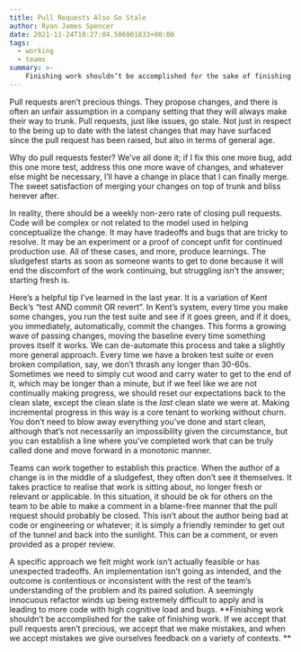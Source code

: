 ```yaml
---
title: Pull Requests Also Go Stale
author: Ryan James Spencer
date: 2021-11-24T10:27:04.506901833+00:00
tags:
  - working
  - teams
summary: >-
    Finishing work shouldn’t be accomplished for the sake of finishing work. If we accept that pull requests aren’t precious, we accept that we make mistakes, and when we accept mistakes we give ourselves feedback on a variety of contexts.
---
```


Pull requests aren’t precious things. They propose changes, and there is often an unfair assumption in a company setting that they will always make their way to trunk. Pull requests, just like issues, go stale. Not just in respect to the being up to date with the latest changes that may have surfaced since the pull request has been raised, but also in terms of general age.

Why do pull requests fester? We’ve all done it; if I fix this one more bug, add this one more test, address this one more wave of changes, and whatever else might be necessary, I’ll have a change in place that I can finally merge. The sweet satisfaction of merging your changes on top of trunk and bliss herever after.

In reality, there should be a weekly non-zero rate of closing pull requests. Code will be complex or not related to the model used in helping conceptualize the change. It may have tradeoffs and bugs that are tricky to resolve. It may be an experiment or a proof of concept unfit for continued production use. All of these cases, and more, produce learnings. The sludgefest starts as soon as someone wants to get to done because it will end the discomfort of the work continuing, but struggling isn’t the answer; starting fresh is.

Here’s a helpful tip I’ve learned in the last year. It is a variation of Kent Beck’s “test AND commit OR revert”. In Kent’s system, every time you make some changes, you run the test suite and see if it goes green, and if it does, you immediately, automatically, commit the changes. This forms a growing wave of passing changes, moving the baseline every time something proves itself it works. We can de-automate this process and take a slightly more general approach. Every time we have a broken test suite or even broken compilation, say, we don’t thrash any longer than 30-60s. Sometimes we need to simply cut wood and carry water to get to the end of it, which may be longer than a minute, but if we feel like we are not continually making progress, we should reset our expectations back to the clean slate, except the clean slate is the _last_ clean slate we were at. Making incremental progress in this way is a core tenant to working without churn. You don’t need to blow away everything you’ve done and start clean, although that’s not necessarily an impossibility given the circumstance, but you can establish a line where you’ve completed work that can be truly called done and move forward in a monotonic manner.

Teams can work together to establish this practice. When the author of a change is in the middle of a sludgefest, they often don’t see it themselves. It takes practice to realise that work is sitting about, no longer fresh or relevant or applicable. In this situation, it should be ok for others on the team to be able to make a comment in a blame-free manner that the pull request should probably be closed. This isn’t about the author being bad at code or engineering or whatever; it is simply a friendly reminder to get out of the tunnel and back into the sunlight. This can be a comment, or even provided as a proper review.

A specific approach we felt might work isn’t actually feasible or has unexpected tradeoffs. An implementation isn’t going as intended, and the outcome is contentious or inconsistent with the rest of the team’s understanding of the problem and its paired solution. A seemingly innocuous refactor winds up being extremely difficult to apply and is leading to more code with high cognitive load and bugs. **Finishing work shouldn’t be accomplished for the sake of finishing work. If we accept that pull requests aren’t precious, we accept that we make mistakes, and when we accept mistakes we give ourselves feedback on a variety of contexts. **
